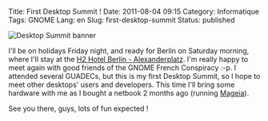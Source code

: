 Title: First Desktop Summit !
Date: 2011-08-04 09:15
Category: Informatique
Tags: GNOME
Lang: en
Slug: first-desktop-summit
Status: published

![Desktop Summit
banner](https://www.desktopsummit.org/sites/www.desktopsummit.org/files/DS2011banner.png)

I'll be on holidays Friday night, and ready for Berlin on Saturday morning,
where I'll stay at the [H2 Hotel Berlin -
Alexanderplatz](http://maps.google.fr/maps?q=H2+alexanderplatz+hotel+berlin&hl=fr&ll=52.541911,13.423233&spn=0.097302,0.264187&fb=1&gl=fr&cid=0,0,1377265534286529175&z=13).
I'm really happy to meet again with good friends of the GNOME French Conspiracy
:-p. I attended several GUADECs, but this is my first Desktop Summit, so I hope
to meet other desktops' users and developers. This time I'll bring some
hardware with me as I bought a netbook 2 months ago (running
[Mageia](http://www.mageia.org/)).

See you there, guys, lots of fun expected !

